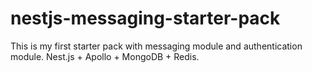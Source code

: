# nestjs-messaging-starter-pack
This is my first starter pack with messaging module and authentication module. Nest.js + Apollo + MongoDB + Redis.

